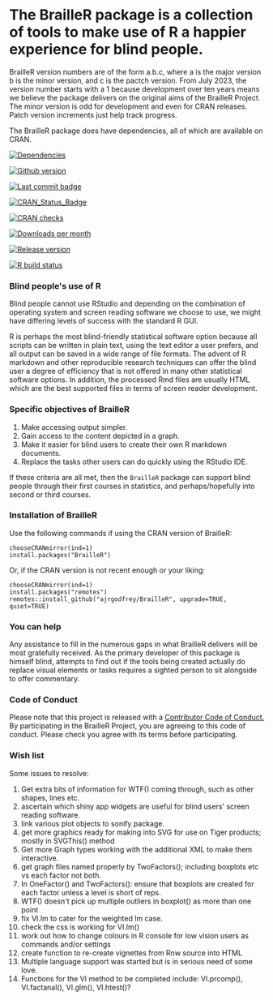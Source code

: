 # The BrailleR package is a collection of tools to make use of R a happier experience for blind people.



BrailleR version numbers are of the form a.b.c, where a is the major version b is the minor version, and c is the pactch version. From July 2023, the version number starts with a 1 because development over ten years means we believe the package delivers on the original aims of the BrailleR Project. The minor version is odd for development and even for CRAN releases. Patch version increments just help track progress.

The BrailleR package does have dependencies, all of which are available on CRAN. 
<!-- badges: start -->
[![Dependencies](https://tinyverse.netlify.com/badge/BrailleR)](https://cran.r-project.org/package=BrailleR)

[![Github version](https://img.shields.io/badge/devel%20version-0.32.1-blue.svg)](https://github.com/ajrgodfrey/BrailleR)

[![Last commit badge](https://img.shields.io/github/last-commit/ajrgodfrey/BrailleR.svg)](https://github.com/ajrgodfrey/BrailleR/commits/blue)

[![CRAN_Status_Badge](http://www.r-pkg.org/badges/version/BrailleR)](https://cran.r-project.org/package=BrailleR)  

[![CRAN checks](https://cranchecks.info/badges/summary/BrailleR)](https://cran.r-project.org/web/checks/check_results_BrailleR.html)

[![Downloads per month](http://cranlogs.r-pkg.org/badges/last-month/BrailleR?color=green)](https://cran.r-project.org/package=BrailleR)

[![Release version](https://www.r-pkg.org/badges/version/BrailleR?color=black)](https://cran.r-project.org/package=BrailleR)

[![R build status](https://github.com/ajrgodfrey/BrailleR/workflows/R-CMD-check/badge.svg)](https://github.com/ajrgodfrey/BrailleR/actions)
<!-- badges: end -->

### Blind people's use of R

Blind people cannot use RStudio and depending on the combination of operating system and screen reading software we choose to use, we might have differing levels of success with the standard R GUI.

R is perhaps the most blind-friendly statistical software option because all scripts can be written in plain text, using the text editor a user prefers, and all output can be saved in a wide range of file formats. The advent of R markdown and other reproducible research techniques can offer the blind user a degree of efficiency that is not offered in many other statistical software options. In addition, the processed Rmd files are usually HTML which are the best supported files in terms of screen reader development.


###  Specific objectives of BrailleR

1. Make accessing output simpler.
2. Gain access to the content depicted in a graph.
3. Make it easier for blind users to create their own R markdown documents.
5. Replace the tasks other users can do quickly using the RStudio IDE.

If these criteria are all met, then the `BrailleR` package can support blind people through their first courses in statistics, and perhaps/hopefully into second or third courses.

### Installation of BrailleR

Use the following commands if using the CRAN version of BrailleR:

```
chooseCRANmirror(ind=1)
install.packages("BrailleR")
```

Or, if the CRAN version is not recent enough or your liking:


```
chooseCRANmirror(ind=1)
install.packages("remotes")
remotes::install_github("ajrgodfrey/BrailleR", upgrade=TRUE, quiet=TRUE)
```

### You can help

Any assistance to fill in the numerous gaps in what BrailleR delivers will be most gratefully received. As the primary developer of this package is himself blind, attempts to find out if the tools being created actually do replace visual elements or tasks requires a sighted person to sit alongside to offer commentary.

### Code of Conduct

Please note that this project is released with a [Contributor Code of Conduct.](CONDUCT.md)
By participating in the BrailleR Project, you are agreeing to this code of conduct. Please check you agree with its terms before participating.

### Wish list

Some issues to resolve:

1. Get extra bits of information for WTF() coming through, such as other shapes, lines etc.
2. ascertain which shiny app widgets are useful for blind users' screen reading software.
3. link various plot objects to sonify package.
2. get more graphics ready for making into SVG for use on Tiger products; mostly in SVGThis() method
3. Get more Graph types working with the additional XML to make them interactive.
2. get graph files named properly by TwoFactors(); including  boxplots etc vs each factor not both.
3. In OneFactor() and TwoFactors(): ensure that boxplots are created for each factor unless a level is short of reps.
4. WTF() doesn't pick up multiple outliers in boxplot() as more than one point
6. fix VI.lm to cater for the weighted lm case.
4. check the css is working for VI.lm()
5. work out how to change colours in R console for low vision users as commands and/or settings 
6. create function to re-create vignettes from Rnw source into HTML
5. Multiple language support was started but is in serious need of some love.
7. Functions for the VI method to be completed include: VI.prcomp(), VI.factanal(), VI.glm(), VI.htest()?



